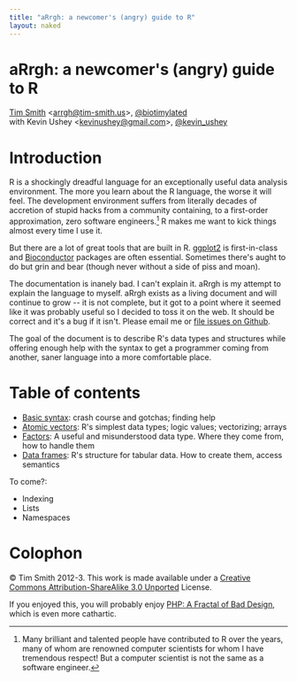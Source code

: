 ```yaml
---
title: "aRrgh: a newcomer's (angry) guide to R"
layout: naked
---
```


# aRrgh: a newcomer's (angry) guide to R
[Tim Smith](http://tim-smith.us) \<arrgh@tim-smith.us\>, [@biotimylated](http://twitter.com/biotimylated)  
with Kevin Ushey \<kevinushey@gmail.com\>, [@kevin_ushey](http://twitter.com/kevin_ushey)

# Introduction
R is a shockingly dreadful language for an exceptionally useful data analysis environment. The more you learn about the R language, the worse it will feel. The development environment suffers from literally decades of accretion of stupid hacks from a community containing, to a first-order approximation, zero software engineers.[^engineers] R makes me want to kick things almost every time I use it.

[^engineers]: Many brilliant and talented people have contributed to R over the years, many of whom are renowned computer scientists for whom I have tremendous respect! But a computer scientist is not the same as a software engineer.

But there are a lot of great tools that are built in R. [ggplot2](http://docs.ggplot2.org/current/) is first-in-class and [Bioconductor](https://bioconductor.org/) packages are often essential. Sometimes there's aught to do but grin and bear (though never without a side of piss and moan).

The documentation is inanely bad. I can't explain it. aRrgh is my attempt to explain the language to myself. aRrgh exists as a living document and will continue to grow -- it is not complete, but it got to a point where it seemed like it was probably useful so I decided to toss it on the web. It should be correct and it's a bug if it isn't. Please email me or [file issues on Github](https://github.com/tdsmith/aRrgh/issues).

The goal of the document is to describe R's data types and structures while offering enough help with the syntax to get a programmer coming from another, saner language into a more comfortable place.

# Table of contents

 * [Basic syntax](syntax.html): crash course and gotchas; finding help
 * [Atomic vectors](atomic.html): R's simplest data types; logic values; vectorizing; arrays
 * [Factors](factors.html): A useful and misunderstood data type. Where they come from, how to handle them
 * [Data frames](data_frames.html): R's structure for tabular data. How to create them, access semantics

To come?:

 * Indexing
 * Lists
 * Namespaces

# Colophon
© Tim Smith 2012-3. This work is made available under a [Creative Commons Attribution-ShareAlike 3.0 Unported](http://creativecommons.org/licenses/by-sa/3.0/deed.en_US) License.

If you enjoyed this, you will probably enjoy [PHP: A Fractal of Bad Design](http://me.veekun.com/blog/2012/04/09/php-a-fractal-of-bad-design/), which is even more cathartic.
